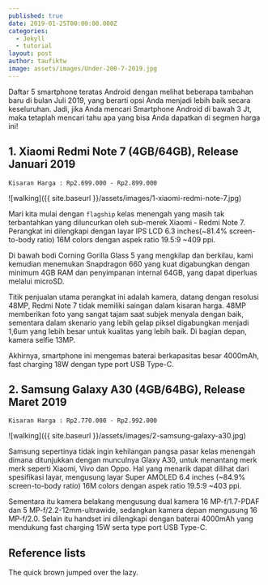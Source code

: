 ```yaml
---
published: true
date: 2019-01-25T00:00:00.000Z
categories:
  - Jekyll
  - tutorial
layout: post
author: taufiktw
image: assets/images/Under-200-7-2019.jpg
---
```

Daftar 5 smartphone teratas Android dengan melihat beberapa tambahan baru di bulan Juli 2019, yang berarti opsi Anda menjadi lebih baik secara keseluruhan. Jadi, jika Anda mencari Smartphone Android di bawah 3 Jt, maka tetaplah mencari tahu apa yang bisa Anda dapatkan di segmen harga ini!

## 1. Xiaomi Redmi Note 7 (4GB/64GB), Release Januari 2019
```
Kisaran Harga : Rp2.699.000 - Rp2.899.000
```
![walking]({{ site.baseurl }}/assets/images/1-xiaomi-redmi-note-7.jpg)

Mari kita mulai dengan `flagship` kelas menengah yang masih tak terbantahkan yang diluncurkan oleh sub-merek Xiaomi - Redmi Note 7. Perangkat ini dilengkapi dengan layar IPS LCD 6.3 inches(~81.4% screen-to-body ratio) 16M colors dengan aspek ratio 19.5:9 ~409 ppi.

Di bawah bodi Corning Gorilla Glass 5 yang mengkilap dan berkilau, kami kemudian menemukan Snapdragon 660 yang kuat digabungkan dengan minimum 4GB RAM dan penyimpanan internal 64GB, yang dapat diperluas melalui microSD.

Titik penjualan utama perangkat ini adalah kamera, datang dengan resolusi 48MP, Redmi Note 7 tidak memiliki saingan dalam kisaran harga. 48MP memberikan foto yang sangat tajam saat subjek menyala dengan baik, sementara dalam skenario yang lebih gelap piksel digabungkan menjadi 1,6um yang lebih besar untuk kualitas yang lebih baik. Di bagian depan, kamera selfie 13MP.

Akhirnya, smartphone ini mengemas baterai berkapasitas besar 4000mAh, fast charging 18W dengan type port USB Type-C.

## 2. Samsung Galaxy A30 (4GB/64BG), Release Maret 2019
```
Kisaran Harga : Rp2.770.000 - Rp2.992.000
```
![walking]({{ site.baseurl }}/assets/images/2-samsung-galaxy-a30.jpg)

Samsung sepertinya tidak ingin kehilangan pangsa pasar kelas menengah dimana ditunjukkan dengan munculnya Glaxy A30, untuk menantang merk merk seperti Xiaomi, Vivo dan Oppo. Hal yang menarik dapat dilihat dari spesifikasi layar, mengusung layar Super AMOLED 6.4 inches (~84.9% screen-to-body ratio) 16M colors dengan aspek ratio 19.5:9 ~403 ppi.

Sementara itu kamera belakang mengusung dual kamera 16 MP-f/1.7-PDAF dan 5 MP-f/2.2-12mm-ultrawide, sedangkan kamera depan mengusung 16 MP-f/2.0. Selain itu handset ini dilengkapi dengan baterai 4000mAh yang mendukung fast charging 15W serta type port USB Type-C.


## Reference lists

The quick brown jumped over the lazy.
